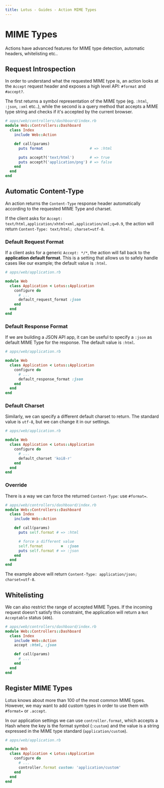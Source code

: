 ```yaml
---
title: Lotus - Guides - Action MIME Types
---
```


# MIME Types

Actions have advanced features for MIME type detection, automatic headers, whitelisting etc..

## Request Introspection

In order to understand what the requested MIME type is, an action looks at the `Accept` request header and exposes a high level API: `#format` and `#accept?`.

The first returns a symbol representation of the MIME type (eg. `:html`, `:json`, `:xml` etc..), while the second is a query method that accepts a MIME type string and checks if it's accepted by the current browser.

```ruby
# apps/web/controllers/dashboard/index.rb
module Web::Controllers::Dashboard
  class Index
    include Web::Action

    def call(params)
      puts format                     # => :html

      puts accept?('text/html')       # => true
      puts accept?('application/png') # => false
    end
  end
end
```

## Automatic Content-Type

An action returns the `Content-Type` response header automatically according to the requested MIME Type and charset.

If the client asks for `Accept: text/html,application/xhtml+xml,application/xml;q=0.9`, the action will return `Content-Type: text/html; charset=utf-8`.

### Default Request Format

If a client asks for a generic `Accept: */*`, the action will fall back to the **application default format**.
This is a setting that allows us to safely handle cases like our example; the default value is `:html`.

```ruby
# apps/web/application.rb

module Web
  class Application < Lotus::Application
    configure do
      # ...
      default_request_format :json
    end
  end
end
```

### Default Response Format

If we are building a JSON API app, it can be useful to specify a `:json` as default MIME Type for the response.
The default value is `:html`.

```ruby
# apps/web/application.rb

module Web
  class Application < Lotus::Application
    configure do
      # ...
      default_response_format :json
    end
  end
end
```

### Default Charset

Similarly, we can specify a different default charset to return.
The standard value is `utf-8`, but we can change it in our settings.

```ruby
# apps/web/application.rb

module Web
  class Application < Lotus::Application
    configure do
      # ...
      default_charset 'koi8-r'
    end
  end
end
```

### Override

There is a way we can force the returned `Content-Type`: use `#format=`.

```ruby
# apps/web/controllers/dashboard/index.rb
module Web::Controllers::Dashboard
  class Index
    include Web::Action

    def call(params)
      puts self.format # => :html

      # force a different value
      self.format        =  :json
      puts self.format # => :json
    end
  end
end
```

The example above will return `Content-Type: application/json; charset=utf-8`.

## Whitelisting

We can also restrict the range of accepted MIME Types.
If the incoming request doesn't satisfy this constraint, the application will return a `Not Acceptable` status (`406`).

```ruby
# apps/web/controllers/dashboard/index.rb
module Web::Controllers::Dashboard
  class Index
    include Web::Action
    accept :html, :json

    def call(params)
      # ...
    end
  end
end
```

## Register MIME Types

Lotus knows about more than 100 of the most common MIME types.
However, we may want to add custom types in order to use them with `#format=` or `.accept`.

In our application settings we can use `controller.format`, which accepts a Hash where the key is the format symbol (`:custom`) and the value is a string expressed in the MIME type standard (`application/custom`).

```ruby
# apps/web/application.rb

module Web
  class Application < Lotus::Application
    configure do
      # ...
      controller.format custom: 'application/custom'
    end
  end
end
```
